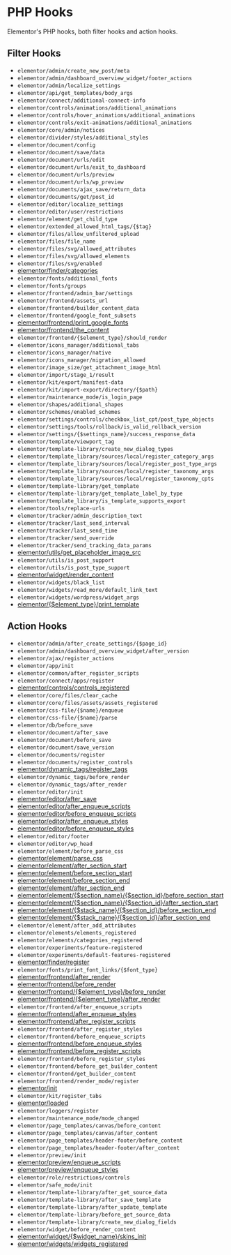 # PHP Hooks

<Badge type="tip" vertical="top" text="Elementor Core" /> <Badge type="warning" vertical="top" text="Intermediate" />

Elementor's PHP hooks, both filter hooks and action hooks.

## Filter Hooks

* `elementor/admin/create_new_post/meta`
* `elementor/admin/dashboard_overview_widget/footer_actions`
* `elementor/admin/localize_settings`
* `elementor/api/get_templates/body_args`
* `elementor/connect/additional-connect-info`
* `elementor/controls/animations/additional_animations`
* `elementor/controls/hover_animations/additional_animations`
* `elementor/controls/exit-animations/additional_animations`
* `elementor/core/admin/notices`
* `elementor/divider/styles/additional_styles`
* `elementor/document/config`
* `elementor/document/save/data`
* `elementor/document/urls/edit`
* `elementor/document/urls/exit_to_dashboard`
* `elementor/document/urls/preview`
* `elementor/document/urls/wp_preview`
* `elementor/documents/ajax_save/return_data`
* `elementor/documents/get/post_id`
* `elementor/editor/localize_settings`
* `elementor/editor/user/restrictions`
* `elementor/element/get_child_type`
* `elementor/extended_allowed_html_tags/{$tag}`
* `elementor/files/allow_unfiltered_upload`
* `elementor/files/file_name`
* `elementor/files/svg/allowed_attributes`
* `elementor/files/svg/allowed_elements`
* `elementor/files/svg/enabled`
* [elementor/finder/categories](/finder/)
* `elementor/fonts/additional_fonts`
* `elementor/fonts/groups`
* `elementor/frontend/admin_bar/settings`
* `elementor/frontend/assets_url`
* `elementor/frontend/builder_content_data`
* `elementor/frontend/google_font_subsets`
* [elementor/frontend/print_google_fonts](/hooks/print-google-fonts)
* [elementor/frontend/the_content](/hooks/frontend-content)
* `elementor/frontend/{$element_type}/should_render`
* `elementor/icons_manager/additional_tabs`
* `elementor/icons_manager/native`
* `elementor/icons_manager/migration_allowed`
* `elementor/image_size/get_attachment_image_html`
* `elementor/import/stage_1/result`
* `elementor/kit/export/manifest-data`
* `elementor/kit/import-export/directory/{$path}`
* `elementor/maintenance_mode/is_login_page`
* `elementor/shapes/additional_shapes`
* `elementor/schemes/enabled_schemes`
* `elementor/settings/controls/checkbox_list_cpt/post_type_objects`
* `elementor/settings/tools/rollback/is_valid_rollback_version`
* `elementor/settings/{$settings_name}/success_response_data`
* `elementor/template/viewport_tag`
* `elementor/template-library/create_new_dialog_types`
* `elementor/template_library/sources/local/register_category_args`
* `elementor/template_library/sources/local/register_post_type_args`
* `elementor/template_library/sources/local/register_taxonomy_args`
* `elementor/template_library/sources/local/register_taxonomy_cpts`
* `elementor/template-library/get_template`
* `elementor/template-library/get_template_label_by_type`
* `elementor/template_library/is_template_supports_export`
* `elementor/tools/replace-urls`
* `elementor/tracker/admin_description_text`
* `elementor/tracker/last_send_interval`
* `elementor/tracker/last_send_time`
* `elementor/tracker/send_override`
* `elementor/tracker/send_tracking_data_params`
* [elementor/utils/get_placeholder_image_src](/hooks/placeholder-image)
* `elementor/utils/is_post_support`
* `elementor/utils/is_post_type_support`
* [elementor/widget/render_content](/hooks/render-widget-content)
* `elementor/widgets/black_list`
* `elementor/widgets/read_more/default_link_text`
* `elementor/widgets/wordpress/widget_args`
* [elementor/{$element_type}/print_template](/hooks/print-widget-template)

## Action Hooks

* `elementor/admin/after_create_settings/{$page_id}`
* `elementor/admin/dashboard_overview_widget/after_version`
* `elementor/ajax/register_actions`
* `elementor/app/init`
* `elementor/common/after_register_scripts`
* `elementor/connect/apps/register`
* [elementor/controls/controls_registered](/managers/registering-controls)
* `elementor/core/files/clear_cache`
* `elementor/core/files/assets/assets_registered`
* `elementor/css-file/{$name}/enqueue`
* `elementor/css-file/{$name}/parse`
* `elementor/db/before_save`
* `elementor/document/after_save`
* `elementor/document/before_save`
* `elementor/document/save_version`
* `elementor/documents/register`
* `elementor/documents/register_controls`
* [elementor/dynamic_tags/register_tags](/managers/registering-dynamic-tags)
* `elementor/dynamic_tags/before_render`
* `elementor/dynamic_tags/after_render`
* `elementor/editor/init`
* [elementor/editor/after_save](/hooks/save-editor-data)
* [elementor/editor/after_enqueue_scripts](/scripts-styles/editor-scripts)
* [elementor/editor/before_enqueue_scripts](/scripts-styles/editor-scripts)
* [elementor/editor/after_enqueue_styles](/scripts-styles/editor-styles)
* [elementor/editor/before_enqueue_styles](/scripts-styles/editor-styles)
* `elementor/editor/footer`
* `elementor/editor/wp_head`
* `elementor/element/before_parse_css`
* [elementor/element/parse_css](/hooks/parse-element-css)
* [elementor/element/after_section_start](/hooks/injecting-controls)
* [elementor/element/before_section_start](/hooks/injecting-controls)
* [elementor/element/before_section_end](/hooks/injecting-controls)
* [elementor/element/after_section_end](/hooks/injecting-controls)
* [elementor/element/{$section_name}/{$section_id}/before_section_start](/hooks/injecting-controls)
* [elementor/element/{$section_name}/{$section_id}/after_section_start](/hooks/injecting-controls)
* [elementor/element/{$stack_name}/{$section_id}/before_section_end](/hooks/injecting-controls)
* [elementor/element/{$stack_name}/{$section_id}/after_section_end](/hooks/injecting-controls)
* `elementor/element/after_add_attributes`
* `elementor/elements/elements_registered`
* `elementor/elements/categories_registered`
* `elementor/experiments/feature-registered`
* `elementor/experiments/default-features-registered`
* [elementor/finder/register](/managers/registering-finder-categories)
* `elementor/fonts/print_font_links/{$font_type}`
* [elementor/frontend/after_render](/hooks/render-frontend-elements)
* [elementor/frontend/before_render](/hooks/render-frontend-elements)
* [elementor/frontend/{$element_type}/before_render](/hooks/render-frontend-elements)
* [elementor/frontend/{$element_type}/after_render](/hooks/render-frontend-elements)
* `elementor/frontend/after_enqueue_scripts`
* [elementor/frontend/after_enqueue_styles](/scripts-styles/frontend-styles)
* [elementor/frontend/after_register_scripts](/scripts-styles/frontend-scripts)
* `elementor/frontend/after_register_styles`
* `elementor/frontend/before_enqueue_scripts`
* [elementor/frontend/before_enqueue_styles](/scripts-styles/frontend-styles)
* [elementor/frontend/before_register_scripts](/scripts-styles/frontend-scripts)
* `elementor/frontend/before_register_styles`
* `elementor/frontend/before_get_builder_content`
* `elementor/frontend/get_builder_content`
* `elementor/frontend/render_mode/register`
* [elementor/init](/hooks/elementor-init)
* `elementor/kit/register_tabs`
* [elementor/loaded](/hooks/elementor-loaded)
* `elementor/loggers/register`
* `elementor/maintenance_mode/mode_changed`
* `elementor/page_templates/canvas/before_content`
* `elementor/page_templates/canvas/after_content`
* `elementor/page_templates/header-footer/before_content`
* `elementor/page_templates/header-footer/after_content`
* `elementor/preview/init`
* [elementor/preview/enqueue_scripts](/scripts-styles/preview-scripts)
* [elementor/preview/enqueue_styles](/scripts-styles/preview-styles)
* `elementor/role/restrictions/controls`
* `elementor/safe_mode/init`
* `elementor/template-library/after_get_source_data`
* `elementor/template-library/after_save_template`
* `elementor/template-library/after_update_template`
* `elementor/template-library/before_get_source_data`
* `elementor/template-library/create_new_dialog_fields`
* `elementor/widget/before_render_content`
* [elementor/widget/{$widget_name}/skins_init](/hooks/widget-skins)
* [elementor/widgets/widgets_registered](/managers/registering-widgets)
